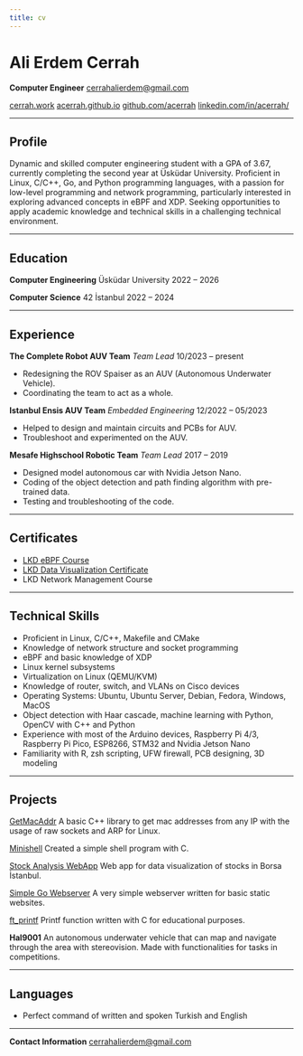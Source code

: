```yaml
---
title: cv
---
```


# Ali Erdem Cerrah

**Computer Engineer**
cerrahalierdem@gmail.com

[cerrah.work](https://cerrah.work)
[acerrah.github.io](https://acerrah.github.io)
[github.com/acerrah](https://github.com/acerrah)
[linkedin.com/in/acerrah/](https://www.linkedin.com/in/acerrah/)

---

## Profile

Dynamic and skilled computer engineering student with a GPA of 3.67, currently completing the second year at Üsküdar University. Proficient in Linux, C/C++, Go, and Python programming languages, with a passion for low-level programming and network programming, particularly interested in exploring advanced concepts in eBPF and XDP. Seeking opportunities to apply academic knowledge and technical skills in a challenging technical environment.

---

## Education

**Computer Engineering**
Üsküdar University
2022 – 2026

**Computer Science**
42 İstanbul
2022 – 2024

---

## Experience

**The Complete Robot AUV Team**
_Team Lead_
10/2023 – present

- Redesigning the ROV Spaiser as an AUV (Autonomous Underwater Vehicle).
- Coordinating the team to act as a whole.

**Istanbul Ensis AUV Team**
_Embedded Engineering_
12/2022 – 05/2023

- Helped to design and maintain circuits and PCBs for AUV.
- Troubleshoot and experimented on the AUV.

**Mesafe Highschool Robotic Team**
_Team Lead_
2017 – 2019

- Designed model autonomous car with Nvidia Jetson Nano.
- Coding of the object detection and path finding algorithm with pre-trained data.
- Testing and troubleshooting of the code.

---

## Certificates

- [LKD eBPF Course](https://kayit.linux.org.tr/media/2024/kis/certs/b54230f6c9da46cd1e992976eaa1e2a7e04ae4ac2f4c9c4ac922d41f4b0c0c89.png)
- [LKD Data Visualization Certificate](https://kayit.linux.org.tr/media/2023/certs/fca6995af9e92501a3bb4f07492378d8882ef2168006328de5bbf9a1bcff198a.png)
- LKD Network Management Course

---

## Technical Skills

- Proficient in Linux, C/C++, Makefile and CMake
- Knowledge of network structure and socket programming
- eBPF and basic knowledge of XDP
- Linux kernel subsystems
- Virtualization on Linux (QEMU/KVM)
- Knowledge of router, switch, and VLANs on Cisco devices
- Operating Systems: Ubuntu, Ubuntu Server, Debian, Fedora, Windows, MacOS
- Object detection with Haar cascade, machine learning with Python, OpenCV with C++ and Python
- Experience with most of the Arduino devices, Raspberry Pi 4/3, Raspberry Pi Pico, ESP8266, STM32 and Nvidia Jetson Nano
- Familiarity with R, zsh scripting, UFW firewall, PCB designing, 3D modeling

---

## Projects

[GetMacAddr](https://github.com/acerrah/arppacket)
A basic C++ library to get mac addresses from any IP with the usage of raw sockets and ARP for Linux.

[Minishell](https://github.com/acerrah/minishell)
Created a simple shell program with C.

[Stock Analysis WebApp](https://github.com/acerrah/stock_analysis)
Web app for data visualization of stocks in Borsa İstanbul.

[Simple Go Webserver](https://github.com/acerrah/simple-go-webserver)
A very simple webserver written for basic static websites.

[ft_printf](https://github.com/acerrah/ft_printf)
Printf function written with C for educational purposes.

**Hal9001**
An autonomous underwater vehicle that can map and navigate through the area with stereovision. Made with functionalities for tasks in competitions.

---

## Languages

- Perfect command of written and spoken Turkish and English

---

**Contact Information**
cerrahalierdem@gmail.com
